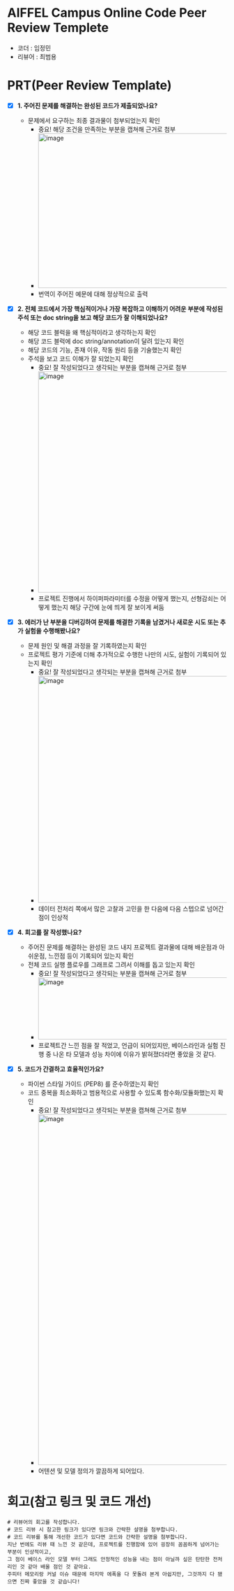 # AIFFEL Campus Online Code Peer Review Templete
- 코더 : 임정민
- 리뷰어 : 최범용


# PRT(Peer Review Template)
- [x]  **1. 주어진 문제를 해결하는 완성된 코드가 제출되었나요?**
    - 문제에서 요구하는 최종 결과물이 첨부되었는지 확인
        - 중요! 해당 조건을 만족하는 부분을 캡쳐해 근거로 첨부
        - <img width="836" height="354" alt="image" src="https://github.com/user-attachments/assets/1af527ff-a18e-4680-8233-d8bfb04077e9" />
        - 번역이 주어진 예문에 대해 정상적으로 출력

    
- [x]  **2. 전체 코드에서 가장 핵심적이거나 가장 복잡하고 이해하기 어려운 부분에 작성된 
주석 또는 doc string을 보고 해당 코드가 잘 이해되었나요?**
    - 해당 코드 블럭을 왜 핵심적이라고 생각하는지 확인
    - 해당 코드 블럭에 doc string/annotation이 달려 있는지 확인
    - 해당 코드의 기능, 존재 이유, 작동 원리 등을 기술했는지 확인
    - 주석을 보고 코드 이해가 잘 되었는지 확인
        - 중요! 잘 작성되었다고 생각되는 부분을 캡쳐해 근거로 첨부
        - <img width="873" height="506" alt="image" src="https://github.com/user-attachments/assets/fa0ecbb6-406a-4a0a-92b1-e8e02bdff559" />
        - 프로젝트 진행에서 하이퍼파라미터를 수정을 어떻게 했는지, 선형감쇠는 어떻게 했는지 해당 구간에 눈에 띄게 잘 보이게 써둠

        
- [x]  **3. 에러가 난 부분을 디버깅하여 문제를 해결한 기록을 남겼거나
새로운 시도 또는 추가 실험을 수행해봤나요?**
    - 문제 원인 및 해결 과정을 잘 기록하였는지 확인
    - 프로젝트 평가 기준에 더해 추가적으로 수행한 나만의 시도, 
    실험이 기록되어 있는지 확인
        - 중요! 잘 작성되었다고 생각되는 부분을 캡쳐해 근거로 첨부
        - <img width="901" height="519" alt="image" src="https://github.com/user-attachments/assets/5a766efa-c6f3-4a78-a1bc-4af11bc07441" />
        - 데이터 전처리 쪽에서 많은 고찰과 고민을 한 다음에 다음 스텝으로 넘어간 점이 인상적

        
- [x]  **4. 회고를 잘 작성했나요?**
    - 주어진 문제를 해결하는 완성된 코드 내지 프로젝트 결과물에 대해
    배운점과 아쉬운점, 느낀점 등이 기록되어 있는지 확인
    - 전체 코드 실행 플로우를 그래프로 그려서 이해를 돕고 있는지 확인
        - 중요! 잘 작성되었다고 생각되는 부분을 캡쳐해 근거로 첨부
        - <img width="901" height="142" alt="image" src="https://github.com/user-attachments/assets/560eea6f-d876-4b0a-a49d-31266c89601d" />
        - 프로젝트간 느낀 점을 잘 적었고, 언급이 되어있지만, 베이스라인과 실험 진행 중 나온 타 모델과 성능 차이에 이유가 밝혀졌더라면 좋았을 것 같다.

        
- [x]  **5. 코드가 간결하고 효율적인가요?**
    - 파이썬 스타일 가이드 (PEP8) 를 준수하였는지 확인
    - 코드 중복을 최소화하고 범용적으로 사용할 수 있도록 함수화/모듈화했는지 확인
        - 중요! 잘 작성되었다고 생각되는 부분을 캡쳐해 근거로 첨부
        - <img width="857" height="803" alt="image" src="https://github.com/user-attachments/assets/01db2d7d-094a-4a69-b6d9-a1ab0850b948" />
        - 어텐션 및 모델 정의가 깔끔하게 되어있다.


# 회고(참고 링크 및 코드 개선)
```
# 리뷰어의 회고를 작성합니다.
# 코드 리뷰 시 참고한 링크가 있다면 링크와 간략한 설명을 첨부합니다.
# 코드 리뷰를 통해 개선한 코드가 있다면 코드와 간략한 설명을 첨부합니다.
지난 번에도 리뷰 때 느낀 것 같은데, 프로젝트를 진행함에 있어 굉장히 꼼꼼하게 넘어가는 부분이 인상적이고,
그 점이 베이스 라인 모델 부터 그래도 안정적인 성능을 내는 점이 아닐까 싶은 탄탄한 전처리인 것 같아 배울 점인 것 같아요.
주피터 메모리랑 커널 이슈 때문에 마지막 에폭을 다 못돌려 본게 아쉽지만, 그것까지 다 됐으면 진짜 좋았을 것 같습니다!
```
